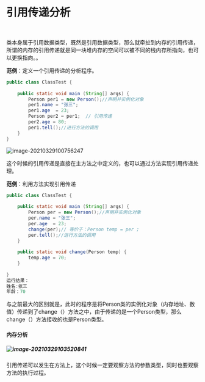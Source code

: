 # 引用传递分析

​		

类本身属于引用数据类型，既然是引用数据类型，那么就牵扯到内存的引用传递，所谓的内存的引用传递就是同一块堆内存的空间可以被不同的栈内存所指向，也可以更换指向。。

**范例**：定义一个引用传递的分析程序。

```java
public class ClassTest {
	
	public static void main (String[] args) {
		Person per1 = new Person();//声明并实例化对象
		per1.name = "张三";
		per1.age  = 23;
		Person per2 = per1;  // 引用传递
		per2.age = 80;
		per1.tell();//进行方法的调用
	}
}
```

![image-20210329100756247](https://gitee.com/yu_chao_ping/typora/raw/master/images/image-20210329100756247.png)

​		这个时候的引用传递是直接在主方法之中定义的，也可以通过方法实现引用传递处理。

**范例**：利用方法实现引用传递

```java
public class ClassTest {
	
	public static void main (String[] args) {
		Person per = new Person();//声明并实例化对象
		per.name = "张三";
		per.age  = 23;
		change(per);// 等价于：Person temp = per ;
		per.tell();//进行方法的调用
	}
	
	public static void change(Person temp) {
		temp.age = 70;
	}
	
}
运行结果：
姓名:张三
年龄：70
```

与之前最大的区别就是，此时的程序是将Person类的实例化对象（内存地址、数值）传递到了change（）方法之中，由于传递的是一个Person类型，那么change（）方法接收的也是Person类型。

#### 内存分析

##### ![image-20210329103520841](https://gitee.com/yu_chao_ping/typora/raw/master/images/image-20210329103520841.png)

​		引用传递可以发生在方法上，这个时候一定要观察方法的参数类型，同时也要观察方法的执行过程。

